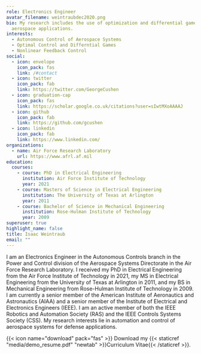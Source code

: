 ```yaml
---
role: Electronics Engineer
avatar_filename: weintraubdec2020.png
bio: My research includes the use of optimization and differential games for
  aerospace applications.
interests:
  - Autonomous Control of Aerospace Systems
  - Optimal Control and Differntial Games
  - Nonlinear Feedback Control
social:
  - icon: envelope
    icon_pack: fas
    link: /#contact
  - icon: twitter
    icon_pack: fab
    link: https://twitter.com/GeorgeCushen
  - icon: graduation-cap
    icon_pack: fas
    link: https://scholar.google.co.uk/citations?user=sIwtMXoAAAAJ
  - icon: github
    icon_pack: fab
    link: https://github.com/gcushen
  - icon: linkedin
    icon_pack: fab
    link: https://www.linkedin.com/
organizations:
  - name: Air Force Research Laboratory
    url: https://www.afrl.af.mil
education:
  courses:
    - course: PhD in Electrical Engineering
      institution: Air Force Institute of Technology
      year: 2021
    - course: Masters of Science in Electrical Engineering
      institution: The University of Texas at Arlington
      year: 2011
    - course: Bachelor of Science in Mechanical Engineering
      institution: Rose-Hulman Institute of Technology
      year: 2009
superuser: true
highlight_name: false
title: Isaac Weintraub
email: ""
---
```

I am an Electronics Engineer in the Autonomous Controls branch in the Power and Control division of the Aerospace Systems Directorate in the Air Force Research Laboratory. I received my PhD in Electrical Engineering from the Air Force Institute of Technology in 2021, my MS in Electrical Engineering from the University of Texas at Arlington in 2011, and my BS in Mechanical Engineering from Rose-Hulman Institute of Technology in 2009. I am currently a senior member of the American Institute of Aeronautics and Astronautics (AIAA) and a senior member of the Institute of Electrical and Electronics Engineers (IEEE). I am an active member of both the IEEE Robotics and Automation Society (RAS) and the IEEE Controls Systems Society (CSS). My research interests lie in automation and control of aerospace systems for defense applications.

{{< icon name="download" pack="fas" >}} Download my {{< staticref "media/demo_resume.pdf" "newtab" >}}Curriculum Vitae{{< /staticref >}}.